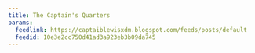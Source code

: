 ```yaml
---
title: The Captain's Quarters
params:
  feedlink: https://captaiblewisxdm.blogspot.com/feeds/posts/default
  feedid: 10e3e2cc750d41ad3a923eb3b09da745
---
```

